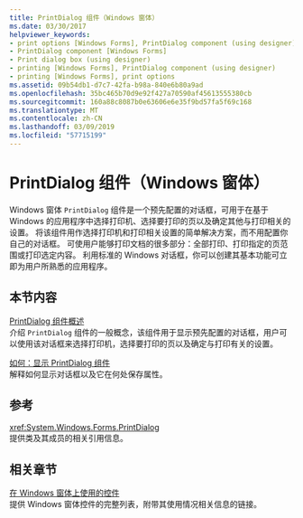 ```yaml
---
title: PrintDialog 组件（Windows 窗体）
ms.date: 03/30/2017
helpviewer_keywords:
- print options [Windows Forms], PrintDialog component (using designer)
- PrintDialog component [Windows Forms]
- Print dialog box (using designer)
- printing [Windows Forms], PrintDialog component (using designer)
- printing [Windows Forms], print options
ms.assetid: 09b54db1-d7c7-42fa-b98a-840e6b80a9ad
ms.openlocfilehash: 35bc465b70d9e92f427a70590af45613555380cb
ms.sourcegitcommit: 160a88c8087b0e63606e6e35f9bd57fa5f69c168
ms.translationtype: MT
ms.contentlocale: zh-CN
ms.lasthandoff: 03/09/2019
ms.locfileid: "57715199"
---
```

# <a name="printdialog-component-windows-forms"></a>PrintDialog 组件（Windows 窗体）
Windows 窗体 `PrintDialog` 组件是一个预先配置的对话框，可用于在基于 Windows 的应用程序中选择打印机、选择要打印的页以及确定其他与打印相关的设置。 将该组件用作选择打印机和打印相关设置的简单解决方案，而不用配置你自己的对话框。 可使用户能够打印文档的很多部分：全部打印、打印指定的页范围或打印选定内容。 利用标准的 Windows 对话框，你可以创建其基本功能可立即为用户所熟悉的应用程序。  
  
## <a name="in-this-section"></a>本节内容  
 [PrintDialog 组件概述](printdialog-component-overview-windows-forms.md)  
 介绍 `PrintDialog` 组件的一般概念，该组件用于显示预先配置的对话框，用户可以使用该对话框来选择打印机，选择要打印的页以及确定与打印有关的设置。  
  
 [如何：显示 PrintDialog 组件](how-to-display-the-printdialog-component.md)  
 解释如何显示对话框以及它在何处保存属性。  
  
## <a name="reference"></a>参考  
 <xref:System.Windows.Forms.PrintDialog>  
 提供类及其成员的相关引用信息。  
  
## <a name="related-sections"></a>相关章节  
 [在 Windows 窗体上使用的控件](controls-to-use-on-windows-forms.md)  
 提供 Windows 窗体控件的完整列表，附带其使用情况相关信息的链接。
